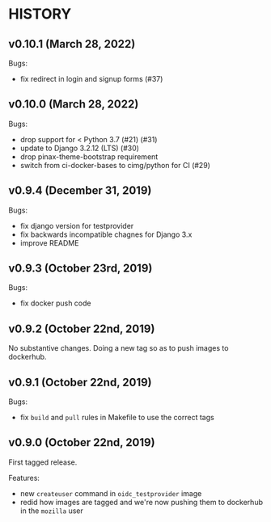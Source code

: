 HISTORY
=======

v0.10.1 (March 28, 2022)
------------------------

Bugs:

* fix redirect in login and signup forms (#37)


v0.10.0 (March 28, 2022)
------------------------

Bugs:

* drop support for < Python 3.7 (#21) (#31)
* update to Django 3.2.12 (LTS) (#30)
* drop pinax-theme-bootstrap requirement
* switch from ci-docker-bases to cimg/python for CI (#29)


v0.9.4 (December 31, 2019)
--------------------------

Bugs:

* fix django version for testprovider
* fix backwards incompatible chagnes for Django 3.x
* improve README


v0.9.3 (October 23rd, 2019)
---------------------------

Bugs:

* fix docker push code


v0.9.2 (October 22nd, 2019)
---------------------------

No substantive changes. Doing a new tag so as to push images to dockerhub.


v0.9.1 (October 22nd, 2019)
---------------------------

Bugs:

* fix `build` and `pull` rules in Makefile to use the correct tags


v0.9.0 (October 22nd, 2019)
---------------------------

First tagged release.

Features:

* new `createuser` command in `oidc_testprovider` image
* redid how images are tagged and we're now pushing them to dockerhub
  in the `mozilla` user
